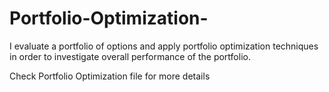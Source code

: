 # Portfolio-Optimization-
I evaluate a portfolio of options and apply portfolio optimization techniques in order to investigate overall performance of the portfolio.


Check Portfolio Optimization file for more details
